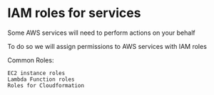 # IAM roles for services

Some AWS services will need to perform actions on your behalf

To do so we will assign permissions to AWS services with IAM roles

Common Roles:

    EC2 instance roles
    Lambda Function roles
    Roles for Cloudformation
    